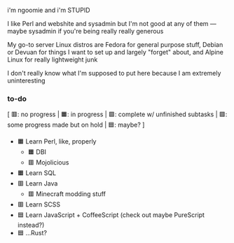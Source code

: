 i'm ngoomie and i'm STUPID

I like Perl and webshite and sysadmin but I'm not good at any of them — maybe sysadmin if you're being really really generous

My go-to server Linux distros are Fedora for general purpose stuff, Debian or Devuan for things I want to set up and largely "forget" about, and Alpine Linux for really lightweight junk

I don't really know what I'm supposed to put here because I am extremely uninteresting

### to-do
\[ 🟥: no progress | 🟧: in progress | 🟩: complete w/ unfinished subtasks | 🟪: some progress made but on hold | 🟦: maybe? \]

- 🟧 Learn Perl, like, properly
  - 🟧 DBI
  - 🟥 Mojolicious
- 🟧 Learn SQL
- 🟥 Learn Java
  - 🟥 Minecraft modding stuff
- 🟥 Learn SCSS
- 🟦 Learn JavaScript + CoffeeScript (check out maybe PureScript instead?)
- 🟦 ...Rust?
